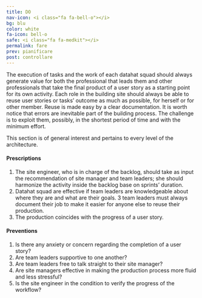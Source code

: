 ```yaml
---
title: DO
nav-icon: <i class="fa fa-bell-o"></i>
bg: blu
color: white
fa-icon: bell-o
safe: <i class="fa fa-medkit"></i>
permalink: fare
prev: pianificare
post: controllare
---
```



The execution of tasks and the work of each datahat squad should always generate value for both the professional that leads them and other professionals that take the final product of a user story as a starting point for its own activity. Each role in the building site should always be able to reuse user stories or tasks’ outcome as much as possible, for herself or for other member. Reuse is made easy by a clear documentation. It is worth notice that errors are inevitable part of the building process. The challenge is to exploit them, possibly, in the shortest period of time and with the minimum effort.  

This section is of general interest and pertains to every level of the architecture.

#### <i class="fa fa-exclamation-circle"></i> Prescriptions

1. The site engineer, who is in charge of the backlog, should take as input the recommendation of site manager and team leaders; she should harmonize the activity inside the backlog base on sprints’ duration.2. Datahat squad are effective if team leaders are knowledgeable about where they are and what are their goals.3 team leaders must always document their job to make it easier for anyone else to reuse their production.4. The production coincides with the progress of a user story.

#### <i class="fa fa-question-circle"></i> Preventions

1. Is there any anxiety or concern regarding the completion of a user story?2. Are team leaders supportive to one another?3. Are team leaders free to talk straight to their site manager?4. Are site managers effective in making the production process more fluid and less stressful?5. Is the site engineer in the condition to verify the progress of the workflow? 
